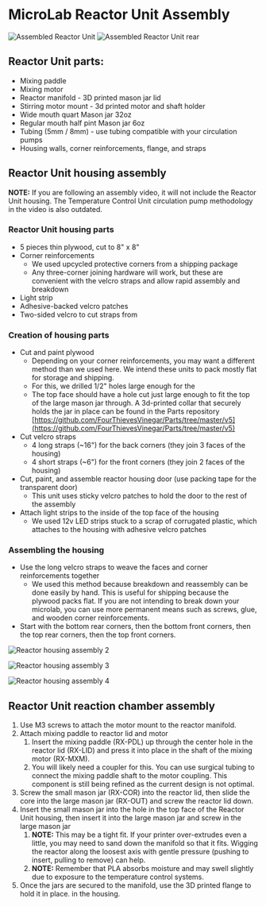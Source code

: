 # MicroLab Reactor Unit Assembly

![Assembled Reactor Unit](/docs/media/microlab-reactor-unit-pump-unit-assembled.jpg)
![Assembled Reactor Unit rear](/docs/media/microlab-reactor-unit-pump-unit-assembled-rear.jpg)

## Reactor Unit parts:

- Mixing paddle
- Mixing motor
- Reactor manifold - 3D printed mason jar lid
- Stirring motor mount - 3d printed motor and shaft holder
- Wide mouth quart Mason jar 32oz
- Regular mouth half pint Mason jar 6oz
- Tubing (5mm / 8mm) - use tubing compatible with your circulation pumps
- Housing walls, corner reinforcements, flange, and straps

## Reactor Unit housing assembly

**NOTE:** If you are following an assembly video, it will not include the Reactor Unit housing. The Temperature Control Unit circulation pump methodology in the video is also outdated.

### Reactor Unit housing parts
- 5 pieces thin plywood, cut to 8" x 8"
- Corner reinforcements 
   - We used upcycled protective corners from a shipping package 
   - Any three-corner joining hardware will work, but these are convenient with the velcro straps and allow rapid assembly and breakdown
- Light strip
- Adhesive-backed velcro patches
- Two-sided velcro to cut straps from

### Creation of housing parts 

- Cut and paint plywood
   - Depending on your corner reinforcements, you may want a different method than we used here. We intend these units to pack mostly flat for storage and shipping.
   - For this, we drilled 1/2" holes large enough for the 
   - The top face should have a hole cut just large enough to fit the top of the large mason jar through. A 3d-printed collar that securely holds the jar in place can be found in the Parts repository [https://github.com/FourThievesVinegar/Parts/tree/master/v5](https://github.com/FourThievesVinegar/Parts/tree/master/v5)
- Cut velcro straps
   - 4 long straps (~16") for the back corners (they join 3 faces of the housing)
   - 4 short straps (~6") for the front corners (they join 2 faces of the housing)
- Cut, paint, and assemble reactor housing door (use packing tape for the transparent door)
   - This unit uses sticky velcro patches to hold the door to the rest of the assembly
- Attach light strips to the inside of the top face of the housing
   - We used 12v LED strips stuck to a scrap of corrugated plastic, which attaches to the housing with adhesive velcro patches

### Assembling the housing

- Use the long velcro straps to weave the faces and corner reinforcements together
    - We used this method because breakdown and reassembly can be done easily by hand. This is useful for shipping because the plywood packs flat. If you are not intending to break down your microlab, you can use more permanent means such as screws, glue, and wooden corner reinforcements.
- Start with the bottom rear corners, then the bottom front corners, then the top rear corners, then the top front corners.

![Reactor housing assembly 2](/docs/media/reactor-housing-assembly-2.png)

![Reactor housing assembly 3](/docs/media/reactor-housing-assembly-3.png)

![Reactor housing assembly 4](/docs/media/reactor-housing-assembly-4.png)

## Reactor Unit reaction chamber assembly

1. Use M3 screws to attach the motor mount to the reactor manifold.
1. Attach mixing paddle to reactor lid and motor
   1. Insert the mixing paddle (RX-PDL) up through the center hole in the reactor lid (RX-LID) and press it into place in the shaft of the mixing motor (RX-MXM).
   1. You will likely need a coupler for this. You can use surgical tubing to connect the mixing paddle shaft to the motor coupling. This component is still being refined as the current design is not optimal.
1. Screw the small mason jar (RX-COR) into the reactor lid, then slide the core into the large mason jar (RX-OUT) and screw the reactor lid down.
1. Insert the small mason jar into the hole in the top face of the Reactor Unit housing, then insert it into the large mason jar and screw in the large mason jar
    1. **NOTE:** This may be a tight fit. If your printer over-extrudes even a little, you may need to sand down the manifold so that it fits. Wigging the reactor along the loosest axis with gentle pressure (pushing to insert, pulling to remove) can help.
    1. **NOTE:** Remember that PLA absorbs moisture and may swell slightly due to exposure to the temperature control systems.
1. Once the jars are secured to the manifold, use the 3D printed flange to hold it in place. in the housing.

